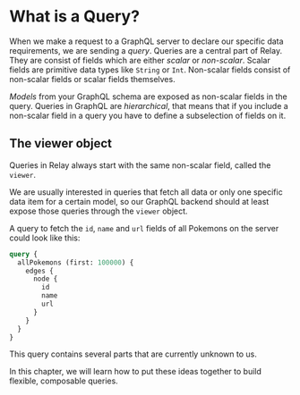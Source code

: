 # What is a Query?

When we make a request to a GraphQL server to declare our specific data requirements, we are sending a *query*.
Queries are a central part of Relay. They are consist of fields which are either *scalar* or *non-scalar*.
Scalar fields are primitive data types like `String` or `Int`.
Non-scalar fields consist of non-scalar fields or scalar fields themselves.

*Models* from your GraphQL schema are exposed as non-scalar fields in the query.
Queries in GraphQL are *hierarchical*, that means that if you include a non-scalar field in a query you have to define a subselection of fields on it.

## The viewer object

Queries in Relay always start with the same non-scalar field, called the `viewer`.

We are usually interested in queries that fetch all data or only one specific data item for a certain model, so our GraphQL backend should at least expose those queries through the `viewer` object.

A query to fetch the `id`, `name` and `url` fields of all Pokemons on the server could look like this:

```graphql
query {
  allPokemons (first: 100000) {
    edges {
      node {
        id
        name
        url
      }
    }
  }
}
```

This query contains several parts that are currently unknown to us.

In this chapter, we will learn how to put these ideas together to build flexible, composable queries.
